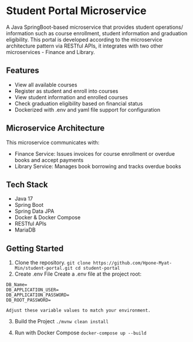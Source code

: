 # Student Portal Microservice

A Java SpringBoot-based microservice that provides student operations/ information such as course enrollment, student information and graduation eligibility. This portal is developed according to the microservice architecture pattern via RESTful APIs, it integrates with two other microservices - Finance and Library.

## Features
- View all available courses
- Register as student and enroll into courses
- View student information and enrolled courses
- Check graduation eligibility based on financial status
- Dockerized with .env and yaml file support for configuration

## Microservice Architecture
This microservice communicates with:
- Finance Service: Issues invoices for course enrollment or overdue books and accept payments
- Library Service: Manages book borrowing and tracks overdue books

## Tech Stack
- Java 17
- Spring Boot
- Spring Data JPA
- Docker & Docker Compose
- RESTful APIs
- MariaDB

## Getting Started
1. Clone the repository.
``git clone https://github.com/Hpone-Myat-Min/student-portal.git
cd student-portal``
2. Create .env File
Create a .env file at the project root:
```angular2html
DB_Name=
DB_APPLICATION_USER=
DB_APPLICATION_PASSWORD=
DB_ROOT_PASSWORD=
```
``Adjust these variable values to match your environment.``

3. Build the Project
``./mvnw clean install``

4. Run with Docker Compose
``docker-compose up --build``





